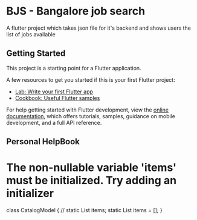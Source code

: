 # BJS - Bangalore job search

A flutter project which takes json file for it's backend and shows users the list of jobs available 

## Getting Started

This project is a starting point for a Flutter application.

A few resources to get you started if this is your first Flutter project:

- [Lab: Write your first Flutter app](https://docs.flutter.dev/get-started/codelab)
- [Cookbook: Useful Flutter samples](https://docs.flutter.dev/cookbook)

For help getting started with Flutter development, view the
[online documentation](https://docs.flutter.dev/), which offers tutorials,
samples, guidance on mobile development, and a full API reference.

## Personal HelpBook

# The non-nullable variable 'items' must be initialized. Try adding an initializer 

class CatalogModel {
//   static List<Item> items;
  static List<Item> items = <Item>[];
}
